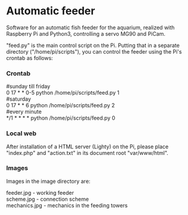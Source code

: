 # Automatic feeder
Software for an automatic fish feeder for the aquarium, realized with Raspberry Pi and Python3, controlling a servo MG90 and PiCam. 

"feed.py" is the main control script on the Pi. Putting that in a separate directory ("/home/pi/scripts"), you can control the feeder using the Pi's crontab as follows: 

### Crontab
#sunday till friday <br>
0 17 * * 0-5 python /home/pi/scripts/feed.py 1 <br>
#saturday <br>
0 17 * * 6   python /home/pi/scripts/feed.py 2 <br>
#every minute <br>
*/1 * * * *  python /home/pi/scripts/feed.py 0 <br>

### Local web
After installation of a HTML server (Lighty) on the Pi, please place "index.php" and "action.txt" in its document root "var/www/html".

### Images
Images in the image directory are:

feeder.jpg    - working feeder <br>
scheme.jpg    - connection scheme <br>
mechanics.jpg - mechanics in the feeding towers <br>





